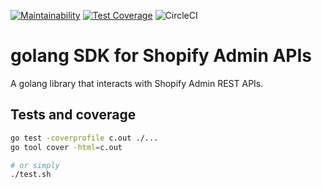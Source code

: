 [![Maintainability](https://api.codeclimate.com/v1/badges/3929911652ee2902830b/maintainability)](https://codeclimate.com/github/calvinchengx/goshopify/maintainability) [![Test Coverage](https://api.codeclimate.com/v1/badges/3929911652ee2902830b/test_coverage)](https://codeclimate.com/github/calvinchengx/goshopify/test_coverage) ![CircleCI](https://img.shields.io/circleci/build/github/calvinchengx/goshopify)

# golang SDK for Shopify Admin APIs

A golang library that interacts with Shopify Admin REST APIs.

## Tests and coverage

```bash
go test -coverprofile c.out ./...
go tool cover -html=c.out

# or simply
./test.sh
```
